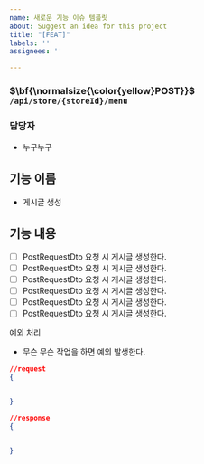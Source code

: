 ```yaml
---
name: 새로운 기능 이슈 템플릿
about: Suggest an idea for this project
title: "[FEAT]"
labels: ''
assignees: ''

---
```


### $\bf{\normalsize{\color{yellow}POST}}$ `/api/store/{storeId}/menu`

### 담당자
- 누구누구

## 기능 이름
- 게시글 생성

## 기능 내용
- [ ] PostRequestDto 요청 시 게시글 생성한다.
- [ ] PostRequestDto 요청 시 게시글 생성한다.
- [ ] PostRequestDto 요청 시 게시글 생성한다.
- [ ] PostRequestDto 요청 시 게시글 생성한다.
- [ ] PostRequestDto 요청 시 게시글 생성한다.
- [ ] PostRequestDto 요청 시 게시글 생성한다.

예외 처리
- 무슨 무슨 작업을 하면 예외 발생한다.


```JSON
//request
{


}
 ```

```JSON
//response
{


}
 ```

